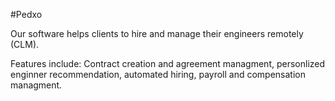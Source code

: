 #Pedxo

Our software helps clients to hire and manage their engineers remotely (CLM).

Features include: 
Contract creation and 
agreement managment,
personlized enginner recommendation, automated hiring,
payroll and compensation managment.
